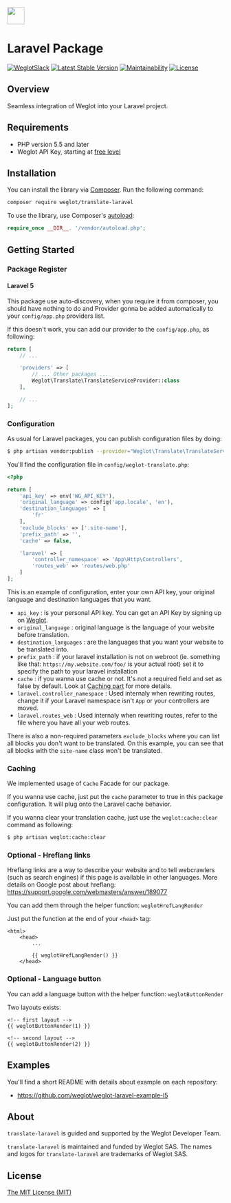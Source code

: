 <!-- logo -->
<img src="https://cdn.weglot.com/logo/logo-hor.png" height="40" />

# Laravel Package

<!-- tags -->
[![WeglotSlack](https://weglot-community.now.sh/badge.svg)](https://weglot-community.now.sh/)
[![Latest Stable Version](https://poser.pugx.org/weglot/translate-laravel/v/stable)](https://packagist.org/packages/weglot/translate-laravel)
[![Maintainability](https://api.codeclimate.com/v1/badges/574432a2fcb67231a109/maintainability)](https://codeclimate.com/github/weglot/translate-laravel/maintainability)
[![License](https://poser.pugx.org/weglot/translate-laravel/license)](https://packagist.org/packages/weglot/translate-laravel)

## Overview
Seamless integration of Weglot into your Laravel project.

## Requirements
- PHP version 5.5 and later
- Weglot API Key, starting at [free level](https://dashboard.weglot.com/register?origin=7)

## Installation
You can install the library via [Composer](https://getcomposer.org/). Run the following command:

```bash
composer require weglot/translate-laravel
```

To use the library, use Composer's [autoload](https://getcomposer.org/doc/01-basic-usage.md#autoloading):

```php
require_once __DIR__. '/vendor/autoload.php';
```

## Getting Started

### Package Register

#### Laravel 5

This package use auto-discovery, when you require it from composer, you should have nothing to do and Provider gonna be added automatically to your `config/app.php` providers list.

If this doesn't work, you can add our provider to the `config/app.php`, as following:
```php
return [
    // ...

    'providers' => [
        // ... Other packages ...
        Weglot\Translate\TranslateServiceProvider::class
    ],

    // ...
];
```

### Configuration

As usual for Laravel packages, you can publish configuration files by doing:
```bash
$ php artisan vendor:publish --provider="Weglot\Translate\TranslateServiceProvider" --tag="config"
```

You'll find the configuration file in `config/weglot-translate.php`:
```php
<?php

return [
    'api_key' => env('WG_API_KEY'),
    'original_language' => config('app.locale', 'en'),
    'destination_languages' => [
        'fr'
    ],
    'exclude_blocks' => ['.site-name'],
    'prefix_path' => '',
    'cache' => false,

    'laravel' => [
        'controller_namespace' => 'App\Http\Controllers',
        'routes_web' => 'routes/web.php'
    ]
];
```

This is an example of configuration, enter your own API key, your original language and destination languages that you want.
- `api_key` : is your personal API key. You can get an API Key by signing up on [Weglot](https://dashboard.weglot.com/register?origin=7).
- `original_language` : original language is the language of your website before translation.
- `destination_languages` : are the languages that you want your website to be translated into.
- `prefix_path` : if your laravel installation is not on webroot (ie. something like that: `https://my.website.com/foo/` is your actual root) set it to specify the path to your laravel installation
- `cache` : if you wanna use cache or not. It's not a required field and set as false by default. Look at [Caching part](#caching) for more details.
- `laravel.controller_namespace` : Used internaly when rewriting routes, change it if your Laravel namespace isn't `App` or your controllers are moved.
- `laravel.routes_web` : Used internaly when rewriting routes, refer to the file where you have all your web routes.

There is also a non-required parameters `exclude_blocks` where you can list all blocks you don't want to be translated. On this example, you can see that all blocks with the `site-name` class won't be translated.

### Caching

We implemented usage of `Cache` Facade for our package.

If you wanna use cache, just put the `cache` parameter to true in this package configuration. It will plug onto the Laravel cache behavior.

If you wanna clear your translation cache, just use the `weglot:cache:clear` command as following:
```bash
$ php artisan weglot:cache:clear
```

### Optional - Hreflang links

Hreflang links are a way to describe your website and to tell webcrawlers (such as search engines) if this page is available in other languages.
More details on Google post about hreflang: https://support.google.com/webmasters/answer/189077

You can add them through the helper function: `weglotHrefLangRender`

Just put the function at the end of your `<head>` tag:
```blade
<html>
    <head>
        ...

        {{ weglotHrefLangRender() }}
    </head>
```

### Optional - Language button

You can add a language button with the helper function: `weglotButtonRender`

Two layouts exists:
```blade
<!-- first layout -->
{{ weglotButtonRender(1) }}

<!-- second layout -->
{{ weglotButtonRender(2) }}
```


## Examples

You'll find a short README with details about example on each repository:

- https://github.com/weglot/weglot-laravel-example-l5

## About
`translate-laravel` is guided and supported by the Weglot Developer Team.

`translate-laravel` is maintained and funded by Weglot SAS.
The names and logos for `translate-laravel` are trademarks of Weglot SAS.

## License
[The MIT License (MIT)](LICENSE.txt)
